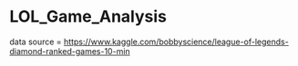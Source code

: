 # LOL_Game_Analysis

data source = https://www.kaggle.com/bobbyscience/league-of-legends-diamond-ranked-games-10-min
